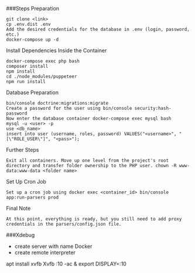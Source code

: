 ###Steps
Preparation

    git clone <link>
    cp .env.dist .env
    Add the desired credentials for the database in .env (login, password, etc.)
    docker-compose up -d

Install Dependencies Inside the Container

    docker-compose exec php bash
    composer install
    npm install
    cd ./node_modules/puppeteer
    npm run install

Database Preparation

    bin/console doctrine:migrations:migrate
    Create a password for the user using bin/console security:hash-password
    Now enter the database container docker-compose exec mysql bash
    mysql -u <user> -p
    use <db_name>
    insert into user (username, roles, password) VALUES("<username>", "[\"ROLE_USER\"]", "<pass>");

Further Steps

    Exit all containers. Move up one level from the project's root directory and transfer folder ownership to the PHP user. chown -R www-data:www-data <folder name>

Set Up Cron Job

    Set up a cron job using docker exec <container_id> bin/console app:run-parsers prod

Final Note

    At this point, everything is ready, but you still need to add proxy credentials in the parsers/config.json file.


###Xdebug 

- create server with name Docker
- create remote interpreter



apt install xvfb
Xvfb :10 -ac &
export DISPLAY=:10
